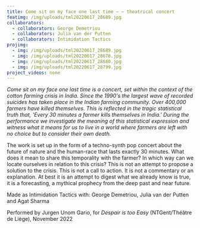 ```yaml
---
title: Come sit on my face one last time ~ ~ theatrical concert
featimg: /img/uploads/tml20220617_28689.jpg
collaborators:
  - collaborators: George Demetriou
  - collaborators: Julia van der Putten
  - collaborators: Intimidation Tactics
projimg:
  - img: /img/uploads/tml20220617_28689.jpg
  - img: /img/uploads/tml20220617_28678.jpg
  - img: /img/uploads/tml20220617_28680.jpg
  - img: /img/uploads/tml20220617_28799.jpg
project_videos: none
---
```

*Come sit on my face one last time is a concert, set within the context of the cotton farming crisis in India. S﻿ince the 1990's the largest wave of recorded suicides has taken place in the Indian farming community. Over 400,000 farmers have killed themselves. This is reflected in the tragic statistical truth that, 'Every 30 minutes a farmer kills themselves in India.' During the performance we investigate the meaning of this statistical expression and witness what it means for us to live in a world where farmers are left with no choice but to consider their own death.*

The work is set up in the form of a techno-synth pop concert about the future of nature and the human-race that lasts exactly 30 minutes. What does it mean to share this temporality with the farmer? In which way can we locate ourselves in relation to this crisis? This is not an attempt to propose a solution to the crisis. This is not a call to action. It is not a commentary or an explanation. At best it is an attempt to digest what we already know is true, it is a forecasting, a mythical prophecy from the deep past and near future.



Made as Intimidation Tactics with: George Demetriou, Julia van der Putten and Agat Sharma

P﻿erformed by Jurgen Unom Gario, for *Despair is too Easy* (NTGent/Théâtre de Liège), November 2022